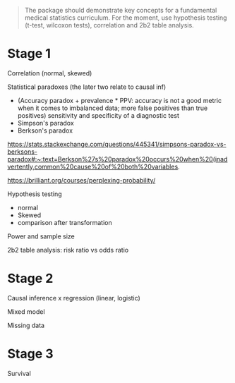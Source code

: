 > The package should demonstrate key concepts for a fundamental medical statistics curriculum. For the moment, use hypothesis testing (t-test, wilcoxon tests), correlation and 2b2 table analysis.

# Stage 1

Correlation (normal, skewed)

Statistical paradoxes (the later two relate to causal inf)

- (Accuracy paradox + prevalence * PPV: accuracy is not a good metric when it comes to imbalanced data; more false positives than true positives) sensitivity and specificity of a diagnostic test
- Simpson's paradox
- Berkson's paradox 

https://stats.stackexchange.com/questions/445341/simpsons-paradox-vs-berksons-paradox#:~:text=Berkson%27s%20paradox%20occurs%20when%20(inadvertently,common%20cause%20of%20both%20variables.

https://brilliant.org/courses/perplexing-probability/



Hypothesis testing

- normal
- Skewed 
- comparison after transformation

Power and sample size 



2b2 table analysis: risk ratio vs odds ratio 





# Stage 2

Causal inference x regression (linear, logistic)

Mixed model 

Missing data

# Stage 3

Survival 